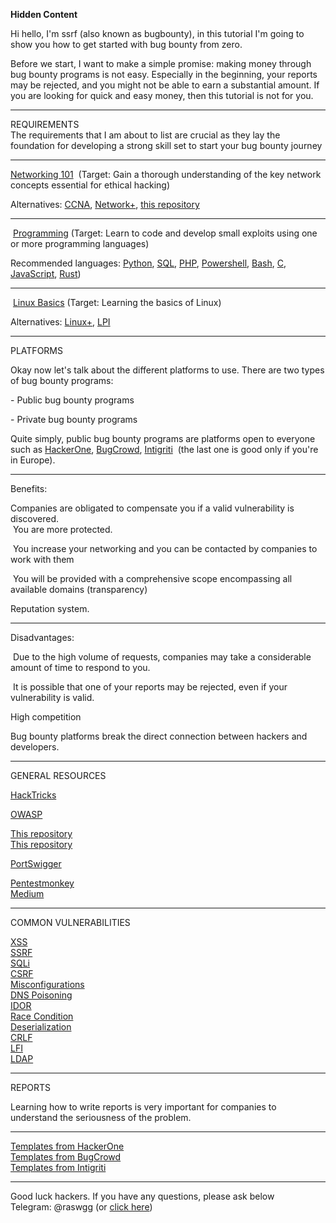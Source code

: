**Hidden Content**

Hi hello, I'm ssrf (also known as bugbounty), in this tutorial I'm going to show you how to get started with bug bounty from zero. 

Before we start, I want to make a simple promise: making money through bug bounty programs is not easy. Especially in the beginning, your reports may be rejected, and you might not be able to earn a substantial amount. If you are looking for quick and easy money, then this tutorial is not for you.

* * *

REQUIREMENTS  
The requirements that I am about to list are crucial as they lay the foundation for developing a strong skill set to start your bug bounty journey  

* * *

[Networking 101](https://github.com/Samsar4/Ethical-Hacking-Labs/blob/master/0-Core-Knowledge/0-Networking-101.md)  (Target: Gain a thorough understanding of the key network concepts essential for ethical hacking)

Alternatives: [CCNA](https://www.cisco.com/c/en/us/training-events/training-certifications/certifications/associate/ccna.html), [Network+](https://www.comptia.org/certifications/network), [this repository](https://github.com/facyber/awesome-networking#tcpip-protocols)  

* * *

 [Programming](https://www.freecodecamp.org/) (Target: Learn to code and develop small exploits using one or more programming languages)

Recommended languages: [Python](https://www.python.org/), [SQL](https://it.wikipedia.org/wiki/Structured_Query_Language), [PHP](https://www.php.net/), [Powershell](https://it.wikipedia.org/wiki/PowerShell), [Bash](https://it.wikipedia.org/wiki/Bash), [C](https://it.wikipedia.org/wiki/C_(linguaggio)), [JavaScript](https://it.wikipedia.org/wiki/JavaScript), [Rust](https://www.rust-lang.org/))  

* * *

 [Linux Basics](https://github.com/kodekloudhub/linux-basics-course) (Target: Learning the basics of Linux)

Alternatives: [Linux+](https://www.comptia.org/certifications/linux), [LPI](https://learning.lpi.org/)

* * *

PLATFORMS

Okay now let's talk about the different platforms to use. There are two types of bug bounty programs:

\- Public bug bounty programs 

\- Private bug bounty programs

Quite simply, public bug bounty programs are platforms open to everyone such as [HackerOne](https://hackerone.com/), [BugCrowd](https://www.bugcrowd.com/), [Intigriti](https://www.intigriti.com/)  (the last one is good only if you're in Europe).  

* * *

Benefits:

Companies are obligated to compensate you if a valid vulnerability is discovered.  
 You are more protected.

 You increase your networking and you can be contacted by companies to work with them

 You will be provided with a comprehensive scope encompassing all available domains (transparency) 

Reputation system.  

* * *

Disadvantages:

 Due to the high volume of requests, companies may take a considerable amount of time to respond to you.

 It is possible that one of your reports may be rejected, even if your vulnerability is valid.

High competition

Bug bounty platforms break the direct connection between hackers and developers.

* * *

GENERAL RESOURCES

[HackTricks](https://book.hacktricks.xyz/welcome/readme)

[OWASP](https://owasp.org/)

[This repository](https://github.com/bittentech/Bug-Bounty-Beginner-Roadmap)  
[This repository](https://github.com/nahamsec/Resources-for-Beginner-Bug-Bounty-Hunters)

[PortSwigger](https://portswigger.net/)

[Pentestmonkey  
](https://pentestmonkey.net/)[Medium](https://medium.com/)

* * *

COMMON VULNERABILITIES

[XSS](https://owasp.org/www-community/attacks/xss/)  
[SSRF](https://portswigger.net/web-security/ssrf)  
[SQLi](https://portswigger.net/web-security/sql-injection)  
[CSRF](https://book.hacktricks.xyz/pentesting-web/csrf-cross-site-request-forgery)  
[Misconfigurations](https://brightsec.com/blog/security-misconfiguration/)  
[DNS Poisoning  
](https://book.hacktricks.xyz/pentesting-web/csrf-cross-site-request-forgery)[IDOR](https://portswigger.net/web-security/access-control/idor)  
[Race Condition  
](https://book.hacktricks.xyz/pentesting-web/race-condition)[Deserialization](https://book.hacktricks.xyz/pentesting-web/deserialization)  
[CRLF](https://owasp.org/www-community/vulnerabilities/CRLF_Injection)  
[LFI](https://www.acunetix.com/blog/articles/local-file-inclusion-lfi/)  
[LDAP](https://cheatsheetseries.owasp.org/cheatsheets/LDAP_Injection_Prevention_Cheat_Sheet.html)

* * *

REPORTS

Learning how to write reports is very important for companies to understand the seriousness of the problem.  

* * *

[Templates from HackerOne  
](https://docs.hackerone.com/organizations/report-templates.html)[Templates from BugCrowd  
](https://www.bugcrowd.com/blog/researcher-submission-templates/)[Templates from Intigriti](https://blog.intigriti.com/hackademy/how-to-write-a-good-report/)  

* * *

Good luck hackers. If you have any questions, please ask below   
Telegram: @raswgg (or [click here](https://t.me/raswgg))